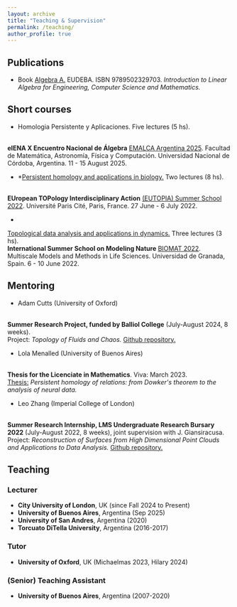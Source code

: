 ```yaml
---
layout: archive
title: "Teaching & Supervision"
permalink: /teaching/
author_profile: true
---
```


<!--
{% include base_path %}

{% for post in site.teaching reversed %}
  {% include archive-single.html %}
{% endfor %}
-->

## Publications

* Book [Algebra A.](https://www.eudeba.com.ar/E-book/9789502329703/%C3%81lgebra+A) EUDEBA. ISBN 9789502329703. 
<i>Introduction to Linear Algebra for Engineering, Computer Science and Mathematics.</i>

## Short courses



* <a>Homologia Persistente y Aplicaciones.</a> Five lectures (5 hs). 
<br>
<b>elENA X Encuentro Nacional de Álgebra</b> <a href="https://elenax.dm.uba.ar">EMALCA Argentina 2025</a>.
Facultad de Matemática, Astronomía, Física y Computación.
Universidad Nacional de Córdoba, Argentina. 11 - 15 August 2025.


* *<a href="https://github.com/ximenafernandez/eutopia2022">Persistent homology and applications in biology.</a> Two lectures (8 hs). 
<br>
<b>EUropean TOPology Interdisciplinary Action</b> <a href="https://eutopia.unitn.eu/eutopia-summer-school-program/">(EUTOPIA) Summer School 2022</a>.
Université Paris Cité, Paris, France. 27 June - 6 July 2022.



* 
<a href="https://github.com/ximenafernandez/biomat2022">Topological data analysis and applications in dynamics.</a> Three lectures (3 hs).
<br>
<b>International Summer School on Modeling Nature</b> <a href="https://www.modelingnature.org/international-phd-school-2022">BIOMAT 2022</a>.
Multiscale Models and Methods in Life Sciences. 
Universidad de Granada, Spain. 6 - 10 June 2022.





## Mentoring

* Adam Cutts (University of Oxford) 
<br>
<b>Summer Research Project, funded by Balliol College</b> (July-August 2024, 8 weeks). 
<br>
<span style="font-size: 14px">Project: <i>Topology of Fluids and Chaos.</i> <a href="https://github.com/adamcutts/dynamical_systems_homology"> Github repository.</a></span>


* Lola Menalled (University of Buenos Aires) 
<br>
<b>Thesis for the Licenciate in Mathematics</b>. Viva: March 2023.
<br>
<span style="font-size: 14px"> <a href="https://web.dm.uba.ar/files/tesis_lic/2024/LopezMenalled.pdf"> Thesis:</a> <i>Persistent homology of relations: from Dowker's theorem to the analysis of neural data.</i> </span>

* Leo Zhang (Imperial College of London) 
<br>
<b>Summer Research Internship, LMS Undergraduate Research Bursary 2022</b> (July-August 2022, 8 weeks), joint supervision with J. Giansiracusa. 
<br>
<span style="font-size: 14px">Project: <i>Reconstruction of Surfaces from High Dimensional Point Clouds and Applications to Data Analysis.</i>  <a href="https://github.com/shesturnedtheweansagainstus/quotient_rml"> Github repository.</a></span>

## Teaching

### Lecturer
* <b>City University of London</b>, UK (since Fall 2024 to Present)
* <b>University of Buenos Aires</b>, Argentina (Sep 2025)
* <b>University of San Andres</b>, Argentina (2020)
* <b>Torcuato DiTella University</b>, Argentina (2016-2017)

### Tutor
* <b>University of Oxford</b>, UK (Michaelmas 2023, Hilary 2024)


### (Senior) Teaching Assistant 
* <b>University of Buenos Aires</b>, Argentina (2007-2020)

